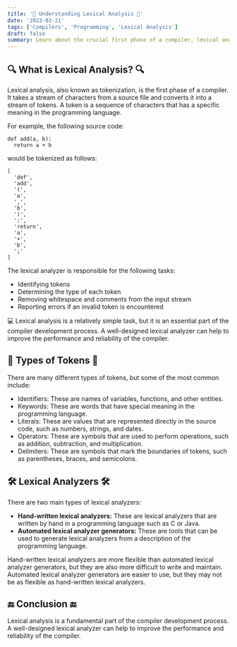 ```yaml
---
title: '🤖 Understanding Lexical Analysis 🤖'
date: '2023-03-21'
tags: ['Compilers', 'Programming', 'Lexical Analysis']
draft: false
summary: Learn about the crucial first phase of a compiler, lexical analysis, and how it converts a stream of characters into a stream of tokens.
---
```


## 🔍 What is Lexical Analysis? 🔍

Lexical analysis, also known as tokenization, is the first phase of a compiler. It takes a stream of characters from a source file and converts it into a stream of tokens. A token is a sequence of characters that has a specific meaning in the programming language.

For example, the following source code:

```
def add(a, b):
  return a + b
```

would be tokenized as follows:

```
[
  'def',
  'add',
  '(',
  'a',
  ',',
  'b',
  ')',
  ':',
  'return',
  'a',
  '+',
  'b',
  ';'
]
```

The lexical analyzer is responsible for the following tasks:

* Identifying tokens
* Determining the type of each token
* Removing whitespace and comments from the input stream
* Reporting errors if an invalid token is encountered

💻 Lexical analysis is a relatively simple task, but it is an essential part of the compiler development process. A well-designed lexical analyzer can help to improve the performance and reliability of the compiler.

## 💬 Types of Tokens 💬

There are many different types of tokens, but some of the most common include:

* Identifiers: These are names of variables, functions, and other entities.
* Keywords: These are words that have special meaning in the programming language.
* Literals: These are values that are represented directly in the source code, such as numbers, strings, and dates.
* Operators: These are symbols that are used to perform operations, such as addition, subtraction, and multiplication.
* Delimiters: These are symbols that mark the boundaries of tokens, such as parentheses, braces, and semicolons.

## 🛠️ Lexical Analyzers 🛠️

There are two main types of lexical analyzers:

* **Hand-written lexical analyzers:** These are lexical analyzers that are written by hand in a programming language such as C or Java.
* **Automated lexical analyzer generators:** These are tools that can be used to generate lexical analyzers from a description of the programming language.

Hand-written lexical analyzers are more flexible than automated lexical analyzer generators, but they are also more difficult to write and maintain. Automated lexical analyzer generators are easier to use, but they may not be as flexible as hand-written lexical analyzers.

## 🔚 Conclusion 🔚

Lexical analysis is a fundamental part of the compiler development process. A well-designed lexical analyzer can help to improve the performance and reliability of the compiler.